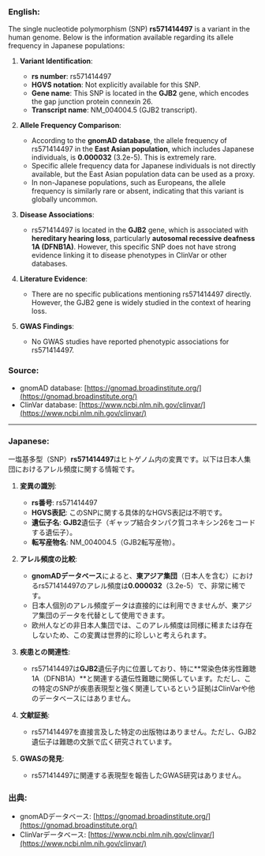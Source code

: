 ### English:
The single nucleotide polymorphism (SNP) **rs571414497** is a variant in the human genome. Below is the information available regarding its allele frequency in Japanese populations:

1. **Variant Identification**:
   - **rs number**: rs571414497
   - **HGVS notation**: Not explicitly available for this SNP.
   - **Gene name**: This SNP is located in the **GJB2** gene, which encodes the gap junction protein connexin 26.
   - **Transcript name**: NM_004004.5 (GJB2 transcript).

2. **Allele Frequency Comparison**:
   - According to the **gnomAD database**, the allele frequency of rs571414497 in the **East Asian population**, which includes Japanese individuals, is **0.000032** (3.2e-5). This is extremely rare.
   - Specific allele frequency data for Japanese individuals is not directly available, but the East Asian population data can be used as a proxy.
   - In non-Japanese populations, such as Europeans, the allele frequency is similarly rare or absent, indicating that this variant is globally uncommon.

3. **Disease Associations**:
   - rs571414497 is located in the **GJB2** gene, which is associated with **hereditary hearing loss**, particularly **autosomal recessive deafness 1A (DFNB1A)**. However, this specific SNP does not have strong evidence linking it to disease phenotypes in ClinVar or other databases.

4. **Literature Evidence**:
   - There are no specific publications mentioning rs571414497 directly. However, the GJB2 gene is widely studied in the context of hearing loss.

5. **GWAS Findings**:
   - No GWAS studies have reported phenotypic associations for rs571414497.

### Source:
- gnomAD database: [https://gnomad.broadinstitute.org/](https://gnomad.broadinstitute.org/)
- ClinVar database: [https://www.ncbi.nlm.nih.gov/clinvar/](https://www.ncbi.nlm.nih.gov/clinvar/)

---

### Japanese:
一塩基多型（SNP）**rs571414497**はヒトゲノム内の変異です。以下は日本人集団におけるアレル頻度に関する情報です。

1. **変異の識別**:
   - **rs番号**: rs571414497
   - **HGVS表記**: このSNPに関する具体的なHGVS表記は不明です。
   - **遺伝子名**: **GJB2**遺伝子（ギャップ結合タンパク質コネキシン26をコードする遺伝子）。
   - **転写産物名**: NM_004004.5（GJB2転写産物）。

2. **アレル頻度の比較**:
   - **gnomADデータベース**によると、**東アジア集団**（日本人を含む）におけるrs571414497のアレル頻度は**0.000032**（3.2e-5）で、非常に稀です。
   - 日本人個別のアレル頻度データは直接的には利用できませんが、東アジア集団のデータを代替として使用できます。
   - 欧州人などの非日本人集団では、このアレル頻度は同様に稀または存在しないため、この変異は世界的に珍しいと考えられます。

3. **疾患との関連性**:
   - rs571414497は**GJB2**遺伝子内に位置しており、特に**常染色体劣性難聴1A（DFNB1A）**と関連する遺伝性難聴に関係しています。ただし、この特定のSNPが疾患表現型と強く関連しているという証拠はClinVarや他のデータベースにはありません。

4. **文献証拠**:
   - rs571414497を直接言及した特定の出版物はありません。ただし、GJB2遺伝子は難聴の文脈で広く研究されています。

5. **GWASの発見**:
   - rs571414497に関連する表現型を報告したGWAS研究はありません。

### 出典:
- gnomADデータベース: [https://gnomad.broadinstitute.org/](https://gnomad.broadinstitute.org/)
- ClinVarデータベース: [https://www.ncbi.nlm.nih.gov/clinvar/](https://www.ncbi.nlm.nih.gov/clinvar/)